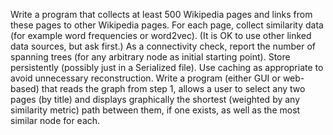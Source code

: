 Write a program that collects at least 500 Wikipedia pages and links from these pages to other Wikipedia pages. For each page, collect similarity data (for example word frequencies or word2vec). (It is OK to use other linked data sources, but ask first.) As a connectivity check, report the number of spanning trees (for any arbitrary node as initial starting point). Store persistently (possibly just in a Serialized file). Use caching as appropriate to avoid unnecessary reconstruction. Write a program (either GUI or web-based) that reads the graph from step 1, allows a user to select any two pages (by title) and displays graphically the shortest (weighted by any similarity metric) path between them, if one exists, as well as the most similar node for each.
